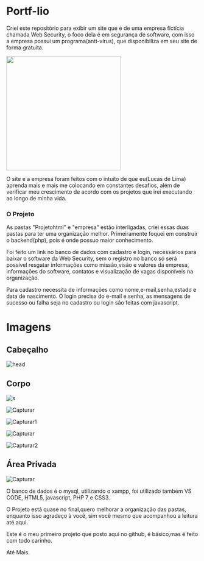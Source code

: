 # Portf-lio

Criei este repositório para exibir um site que é de uma empresa fictícia chamada Web Security, o foco dela é em segurança de software, com isso a empresa possui um programa(anti-vírus), que disponibiliza em seu site de forma gratuita.

<img src="https://media.giphy.com/media/xT8qBqdVZGkZIuIn9S/giphy.gif" width="300" height="300"/>

O site e a empresa foram feitos com o intuito de que eu(Lucas de Lima) aprenda mais e mais me colocando em constantes desafios, além de verificar meu crescimento de acordo com os projetos que irei executando ao longo de minha vida.

### O Projeto

 As pastas "Projetohtml" e "empresa" estão interligadas, criei essas duas pastas para ter uma organização melhor. Primeiramente foquei em construir o backend(php), pois é onde possuo maior conhecimento. 
 
Foi feito um link no banco de dados com cadastro e login, necessários para baixar o software da Web Security, sem o registro no banco só será possível resgatar informações como missão,visão e valores da empresa, informações do software, contatos e visualização de vagas disponíveis na organização.

Para cadastro necessita de informações como nome,e-mail,senha,estado e data de nascimento. O login precisa do e-mail e senha, as mensagens de sucesso ou falha seja no cadastro ou login são feitas com javascript.

# Imagens

## Cabeçalho

![head](https://user-images.githubusercontent.com/60528933/78597439-ec305380-7823-11ea-8917-9a1c44b0e3e3.PNG)

## Corpo

![s](https://user-images.githubusercontent.com/60528933/78597769-809ab600-7824-11ea-8e72-20908d0eb5f2.PNG)

![Capturar](https://user-images.githubusercontent.com/60528933/78597951-c3f52480-7824-11ea-93ac-ef9f856d032d.PNG)

![Capturar1](https://user-images.githubusercontent.com/60528933/78597956-c6577e80-7824-11ea-99ec-02f99f7be20a.PNG)

![Capturar](https://user-images.githubusercontent.com/60528933/78598048-f0a93c00-7824-11ea-8b12-d27ac3ce21f5.PNG)

![Capturar2](https://user-images.githubusercontent.com/60528933/78597960-c8214200-7824-11ea-8837-8396bc5433f7.PNG)

## Área Privada

![Capturar](https://user-images.githubusercontent.com/60528933/81483609-d4c6fa80-9215-11ea-9c08-f5492c19bab1.PNG)

O banco de dados é o mysql, utilizando o xampp, foi utilizado também VS CODE,  HTML5, javascript, PHP 7 e CSS3. 

O Projeto está quase no final,quero melhorar a organização das pastas, enquanto isso agradeço à você, sim você mesmo que acompanhou a leitura até aqui.

Este é o meu primeiro projeto que posto aqui no github, é básico,mas é feito com todo carinho.

Até Mais.
